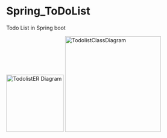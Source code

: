 # Spring_ToDoList
Todo List in Spring boot

<img width="152" alt="TodolistER Diagram" src="https://github.com/zeroth-infinity/Spring_ToDoList/assets/59164709/e7d46a3a-ed2e-47fe-8074-d6546c863711">


<img width="254" alt="TodolistClassDiagram" src="https://github.com/zeroth-infinity/Spring_ToDoList/assets/59164709/f6ae7951-9362-4592-b429-c7debd179e1d">
